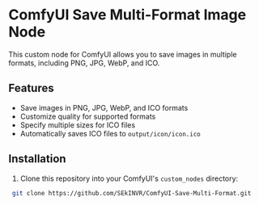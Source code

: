 # ComfyUI Save Multi-Format Image Node

This custom node for ComfyUI allows you to save images in multiple formats, including PNG, JPG, WebP, and ICO.

## Features

- Save images in PNG, JPG, WebP, and ICO formats
- Customize quality for supported formats
- Specify multiple sizes for ICO files
- Automatically saves ICO files to `output/icon/icon.ico`

## Installation

1. Clone this repository into your ComfyUI's `custom_nodes` directory:
```bash
 git clone https://github.com/SEkINVR/ComfyUI-Save-Multi-Format.git
